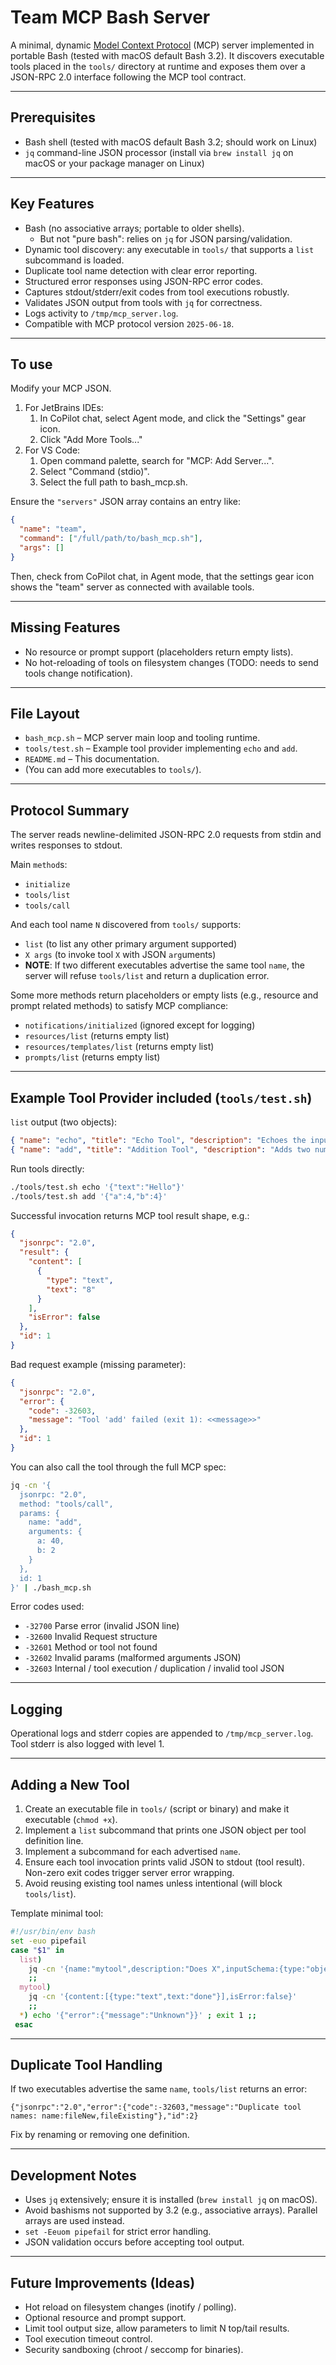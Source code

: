 # Team MCP Bash Server

A minimal, dynamic [Model Context Protocol](https://modelcontextprotocol.io/) (MCP) server implemented in portable Bash (tested with macOS default Bash 3.2). It discovers executable tools placed in the `tools/` directory at runtime and exposes them over a JSON-RPC 2.0 interface following the MCP tool contract.

---
## Prerequisites
- Bash shell (tested with macOS default Bash 3.2; should work on Linux)
- `jq` command-line JSON processor (install via `brew install jq` on macOS or your package manager on Linux)

---
## Key Features
- Bash (no associative arrays; portable to older shells).
  - But not "pure bash": relies on `jq` for JSON parsing/validation.
- Dynamic tool discovery: any executable in `tools/` that supports a `list` subcommand is loaded.
- Duplicate tool name detection with clear error reporting.
- Structured error responses using JSON-RPC error codes.
- Captures stdout/stderr/exit codes from tool executions robustly.
- Validates JSON output from tools with `jq` for correctness.
- Logs activity to `/tmp/mcp_server.log`.
- Compatible with MCP protocol version `2025-06-18`.

---
## To use
Modify your MCP JSON. 
1. For JetBrains IDEs:
   1. In CoPilot chat, select Agent mode, and click the "Settings" gear icon.
   2. Click "Add More Tools..."
2. For VS Code:
   1. Open command palette, search for "MCP: Add Server...".
   2. Select "Command (stdio)".
   3. Select the full path to bash_mcp.sh.

Ensure the `"servers"` JSON array contains an entry like:
```json
{
  "name": "team",
  "command": ["/full/path/to/bash_mcp.sh"],
  "args": []
}
```

Then, check from CoPilot chat, in Agent mode, that the settings gear icon shows the "team" server as connected with
available tools.

---
## Missing Features
- No resource or prompt support (placeholders return empty lists).
- No hot-reloading of tools on filesystem changes (TODO: needs to send tools change notification).

---
## File Layout
- `bash_mcp.sh` – MCP server main loop and tooling runtime.
- `tools/test.sh` – Example tool provider implementing `echo` and `add`.
- `README.md` – This documentation.
- (You can add more executables to `tools/`).

---
## Protocol Summary
The server reads newline-delimited JSON-RPC 2.0 requests from stdin and writes responses to stdout.

Main `method`s:
- `initialize`
- `tools/list`
- `tools/call`

And each tool name `N` discovered from `tools/` supports:
- `list` (to list any other primary argument supported)
- `X args` (to invoke tool `X` with JSON `arg`uments)
- **NOTE**: If two different executables advertise the same tool `name`, the server will refuse `tools/list` and return
  a duplication error.

Some more methods return placeholders or empty lists (e.g., resource and prompt related methods)
to satisfy MCP compliance:
- `notifications/initialized` (ignored except for logging)
- `resources/list` (returns empty list)
- `resources/templates/list` (returns empty list)
- `prompts/list` (returns empty list)

---
## Example Tool Provider included (`tools/test.sh`)
`list` output (two objects):
```json
{ "name": "echo", "title": "Echo Tool", "description": "Echoes the input text.", "inputSchema": { "type": "object", "properties": { "text": { "type": "string" } }, "required": ["text"] } }
{ "name": "add", "title": "Addition Tool", "description": "Adds two numbers.", "inputSchema": { "type": "object", "properties": { "a": { "type": "number" }, "b": { "type": "number" } }, "required": ["a","b"] } }
```

Run tools directly:
```bash
./tools/test.sh echo '{"text":"Hello"}'
./tools/test.sh add '{"a":4,"b":4}'
```

Successful invocation returns MCP tool result shape, e.g.:
```json
{
  "jsonrpc": "2.0",
  "result": {
    "content": [
      {
        "type": "text",
        "text": "8"
      }
    ],
    "isError": false
  },
  "id": 1
}
```

Bad request example (missing parameter):
```json
{
  "jsonrpc": "2.0",
  "error": {
    "code": -32603,
    "message": "Tool 'add' failed (exit 1): <<message>>"
  },
  "id": 1
}
```

You can also call the tool through the full MCP spec:
```bash
jq -cn '{
  jsonrpc: "2.0",
  method: "tools/call",
  params: {
    name: "add",
    arguments: {
      a: 40,
      b: 2
    }
  },
  id: 1
}' | ./bash_mcp.sh
```

Error codes used:
- `-32700` Parse error (invalid JSON line)
- `-32600` Invalid Request structure
- `-32601` Method or tool not found
- `-32602` Invalid params (malformed arguments JSON)
- `-32603` Internal / tool execution / duplication / invalid tool JSON

---
## Logging
Operational logs and stderr copies are appended to `/tmp/mcp_server.log`. Tool stderr is also logged with level 1.

---
## Adding a New Tool
1. Create an executable file in `tools/` (script or binary) and make it executable (`chmod +x`).
2. Implement a `list` subcommand that prints one JSON object per tool definition line.
3. Implement a subcommand for each advertised `name`.
4. Ensure each tool invocation prints valid JSON to stdout (tool result). Non-zero exit codes trigger server error wrapping.
5. Avoid reusing existing tool names unless intentional (will block `tools/list`).

Template minimal tool:
```bash
#!/usr/bin/env bash
set -euo pipefail
case "$1" in
  list)
    jq -cn '{name:"mytool",description:"Does X",inputSchema:{type:"object",properties:{},required:[]}}'
    ;;
  mytool)
    jq -cn '{content:[{type:"text",text:"done"}],isError:false}'
    ;;
  *) echo '{"error":{"message":"Unknown"}}' ; exit 1 ;;
 esac
```

---
## Duplicate Tool Handling
If two executables advertise the same `name`, `tools/list` returns an error:
```
{"jsonrpc":"2.0","error":{"code":-32603,"message":"Duplicate tool names: name:fileNew,fileExisting"},"id":2}
```
Fix by renaming or removing one definition.

---
## Development Notes
- Uses `jq` extensively; ensure it is installed (`brew install jq` on macOS).
- Avoid bashisms not supported by 3.2 (e.g., associative arrays). Parallel arrays are used instead.
- `set -Eeuom pipefail` for strict error handling.
- JSON validation occurs before accepting tool output.

---
## Future Improvements (Ideas)
- Hot reload on filesystem changes (inotify / polling).
- Optional resource and prompt support.
- Limit tool output size, allow parameters to limit N top/tail results.
- Tool execution timeout control.
- Security sandboxing (chroot / seccomp for binaries).
